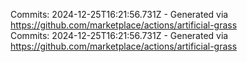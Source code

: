 Commits: 2024-12-25T16:21:56.731Z - Generated via https://github.com/marketplace/actions/artificial-grass
<br>
Commits: 2024-12-25T16:21:56.731Z - Generated via https://github.com/marketplace/actions/artificial-grass
<br>
